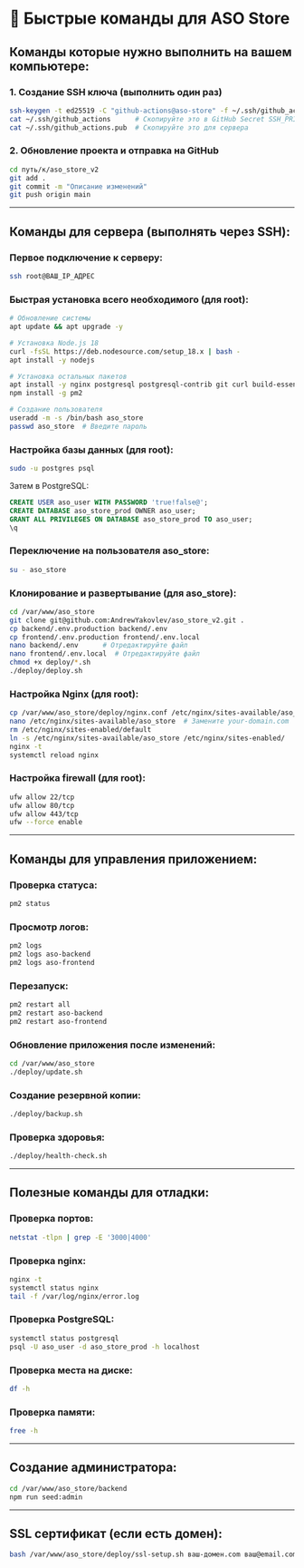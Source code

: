 # 🚀 Быстрые команды для ASO Store

## Команды которые нужно выполнить на вашем компьютере:

### 1. Создание SSH ключа (выполнить один раз)
```bash
ssh-keygen -t ed25519 -C "github-actions@aso-store" -f ~/.ssh/github_actions -N ""
cat ~/.ssh/github_actions      # Скопируйте это в GitHub Secret SSH_PRIVATE_KEY
cat ~/.ssh/github_actions.pub  # Скопируйте это для сервера
```

### 2. Обновление проекта и отправка на GitHub
```bash
cd путь/к/aso_store_v2
git add .
git commit -m "Описание изменений"
git push origin main
```

---

## Команды для сервера (выполнять через SSH):

### Первое подключение к серверу:
```bash
ssh root@ВАШ_IP_АДРЕС
```

### Быстрая установка всего необходимого (для root):
```bash
# Обновление системы
apt update && apt upgrade -y

# Установка Node.js 18
curl -fsSL https://deb.nodesource.com/setup_18.x | bash -
apt install -y nodejs

# Установка остальных пакетов
apt install -y nginx postgresql postgresql-contrib git curl build-essential
npm install -g pm2

# Создание пользователя
useradd -m -s /bin/bash aso_store
passwd aso_store  # Введите пароль
```

### Настройка базы данных (для root):
```bash
sudo -u postgres psql
```
Затем в PostgreSQL:
```sql
CREATE USER aso_user WITH PASSWORD 'true!false@';
CREATE DATABASE aso_store_prod OWNER aso_user;
GRANT ALL PRIVILEGES ON DATABASE aso_store_prod TO aso_user;
\q
```

### Переключение на пользователя aso_store:
```bash
su - aso_store
```

### Клонирование и развертывание (для aso_store):
```bash
cd /var/www/aso_store
git clone git@github.com:AndrewYakovlev/aso_store_v2.git .
cp backend/.env.production backend/.env
cp frontend/.env.production frontend/.env.local
nano backend/.env      # Отредактируйте файл
nano frontend/.env.local  # Отредактируйте файл
chmod +x deploy/*.sh
./deploy/deploy.sh
```

### Настройка Nginx (для root):
```bash
cp /var/www/aso_store/deploy/nginx.conf /etc/nginx/sites-available/aso_store
nano /etc/nginx/sites-available/aso_store  # Замените your-domain.com
rm /etc/nginx/sites-enabled/default
ln -s /etc/nginx/sites-available/aso_store /etc/nginx/sites-enabled/
nginx -t
systemctl reload nginx
```

### Настройка firewall (для root):
```bash
ufw allow 22/tcp
ufw allow 80/tcp
ufw allow 443/tcp
ufw --force enable
```

---

## Команды для управления приложением:

### Проверка статуса:
```bash
pm2 status
```

### Просмотр логов:
```bash
pm2 logs
pm2 logs aso-backend
pm2 logs aso-frontend
```

### Перезапуск:
```bash
pm2 restart all
pm2 restart aso-backend
pm2 restart aso-frontend
```

### Обновление приложения после изменений:
```bash
cd /var/www/aso_store
./deploy/update.sh
```

### Создание резервной копии:
```bash
./deploy/backup.sh
```

### Проверка здоровья:
```bash
./deploy/health-check.sh
```

---

## Полезные команды для отладки:

### Проверка портов:
```bash
netstat -tlpn | grep -E '3000|4000'
```

### Проверка nginx:
```bash
nginx -t
systemctl status nginx
tail -f /var/log/nginx/error.log
```

### Проверка PostgreSQL:
```bash
systemctl status postgresql
psql -U aso_user -d aso_store_prod -h localhost
```

### Проверка места на диске:
```bash
df -h
```

### Проверка памяти:
```bash
free -h
```

---

## Создание администратора:
```bash
cd /var/www/aso_store/backend
npm run seed:admin
```

---

## SSL сертификат (если есть домен):
```bash
bash /var/www/aso_store/deploy/ssl-setup.sh ваш-домен.com ваш@email.com
```